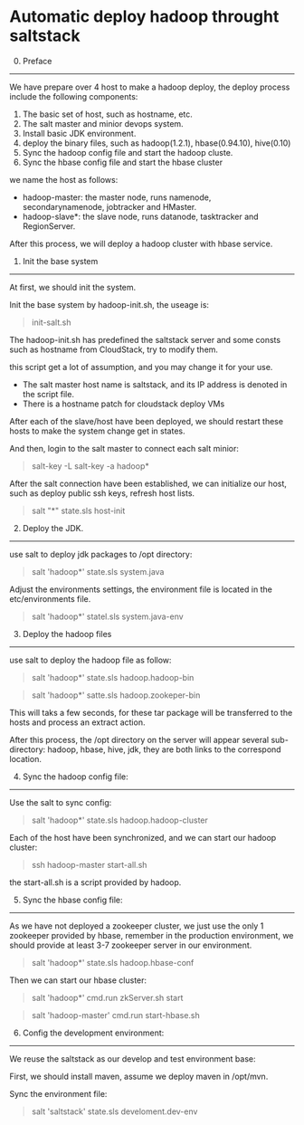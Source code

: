 Automatic deploy hadoop throught saltstack
=========================

0. Preface
------------------------
We have prepare over 4 host to make a hadoop deploy, the deploy process include the following components:

1. The basic set of host, such as hostname, etc.
2. The salt master and minior devops system.
3. Install basic JDK environment.
4. deploy the binary files, such as hadoop(1.2.1), hbase(0.94.10), hive(0.10)
5. Sync the hadoop config file and start the hadoop cluste.
6. Sync the hbase config file and start the hbase cluster

we name the host as follows:

* hadoop-master: the master node, runs namenode, secondarynamenode, jobtracker and HMaster.
* hadoop-slave*: the slave node, runs datanode, tasktracker and RegionServer.

After this process, we will deploy a hadoop cluster with hbase service.

1. Init the base system
-------------------------
At first, we should init the system.

Init the base system by hadoop-init.sh, the useage is:

> init-salt.sh <hostname>

The hadoop-init.sh has predefined the saltstack server and some consts such as hostname from CloudStack, try to modify them.

this script get a lot of assumption, and you may change it for your use.
 
* The salt master host name is saltstack, and its IP address is denoted in the script file.
* There is a hostname patch for cloudstack deploy VMs

After each of the slave/host have been deployed, we should restart these hosts to make the system change get in states.

And then, login to the salt master to connect each salt minior:

> salt-key -L
> salt-key -a hadoop*

After the salt connection have been established, we can initialize our host, such as deploy public ssh keys, refresh host lists.

> salt "*" state.sls host-init

2. Deploy the JDK.
-------------------------

use salt to deploy jdk packages to /opt directory:

> salt 'hadoop*' state.sls system.java

Adjust the environments settings, the environment file is located in the etc/environments file.

> salt 'hadoop*' statel.sls system.java-env

3. Deploy the hadoop files
-------------------

use salt to deploy the hadoop file as follow:

> salt 'hadoop*' state.sls hadoop.hadoop-bin

> salt 'hadoop*' satte.sls hadoop.zookeper-bin

This will taks a few seconds, for these tar package will be transferred to the hosts and process an extract action.

After this process, the /opt directory on the server will appear several sub-directory: hadoop, hbase, hive, jdk, they are both links to the correspond location.

4. Sync the hadoop config file:
---------------------
Use the salt to sync config:

>salt 'hadoop*' state.sls hadoop.hadoop-cluster

Each of the host have been synchronized, and we can start our hadoop cluster:

> ssh hadoop-master start-all.sh

the start-all.sh is a script provided by hadoop.

5. Sync the hbase config file:
---------------------
As we have not deployed a zookeeper cluster, we just use the only 1 zookeeper provided by hbase, remember in the production environment, we should provide at least 3-7 zookeeper server in our environment.


> salt 'hadoop*' state.sls hadoop.hbase-conf

Then we can start our hbase cluster:

> salt 'hadoop*' cmd.run zkServer.sh start

> salt 'hadoop-master' cmd.run start-hbase.sh

6. Config the development environment:
---------------------
We reuse the saltstack as our develop and test environment base:

First, we should install maven, assume we deploy maven in /opt/mvn.

Sync the environment file:

> salt 'saltstack' state.sls develoment.dev-env